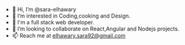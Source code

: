 - 👋 Hi, I’m @sara-elhawary
- 👀 I’m interested in Coding,cooking and Design.
- 🌱 I'm a full stack web developer.
- 💞️ I’m looking to collaborate on React,Angular and Nodejs projects.
- 📫 Reach me at elhawary.sara92@gmail.com

<!---
sara-elhawary/sara-elhawary is a ✨ special ✨ repository because its `README.md` (this file) appears on your GitHub profile.
You can click the Preview link to take a look at your changes.
--->
